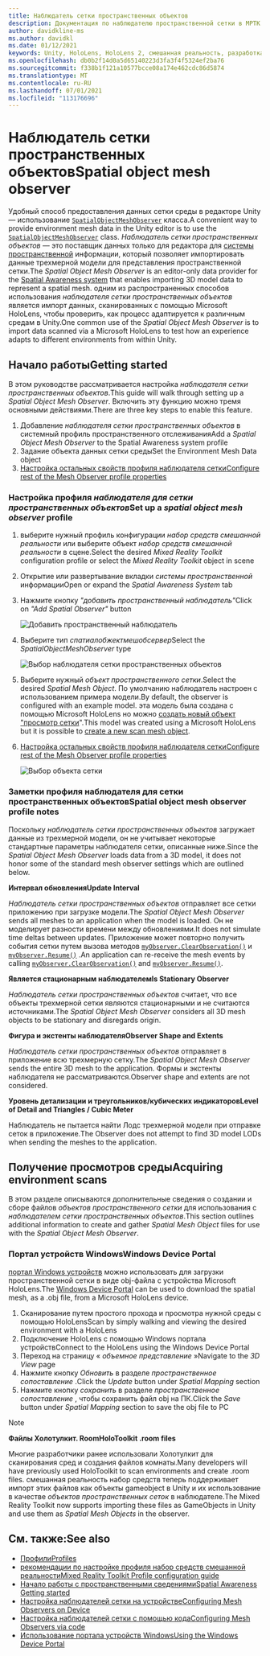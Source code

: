 ```yaml
---
title: Наблюдатель сетки пространственных объектов
description: Документация по наблюдателю пространственной сетки в МРТК
author: davidkline-ms
ms.author: davidkl
ms.date: 01/12/2021
keywords: Unity, HoloLens, HoloLens 2, смешанная реальность, разработка, MRTK
ms.openlocfilehash: db0b2f14d0a5d65140223d3fa3f4f5324ef2ba76
ms.sourcegitcommit: f338b1f121a10577bcce08a174e462cdc86d5874
ms.translationtype: MT
ms.contentlocale: ru-RU
ms.lasthandoff: 07/01/2021
ms.locfileid: "113176696"
---
```

# <a name="spatial-object-mesh-observer"></a><span data-ttu-id="beeba-104">Наблюдатель сетки пространственных объектов</span><span class="sxs-lookup"><span data-stu-id="beeba-104">Spatial object mesh observer</span></span>

<span data-ttu-id="beeba-105">Удобный способ предоставления данных сетки среды в редакторе Unity — использование [`SpatialObjectMeshObserver`](xref:Microsoft.MixedReality.Toolkit.SpatialObjectMeshObserver.SpatialObjectMeshObserver) класса.</span><span class="sxs-lookup"><span data-stu-id="beeba-105">A convenient way to provide environment mesh data in the Unity editor is to use the [`SpatialObjectMeshObserver`](xref:Microsoft.MixedReality.Toolkit.SpatialObjectMeshObserver.SpatialObjectMeshObserver) class.</span></span> <span data-ttu-id="beeba-106">*Наблюдатель сетки пространственных объектов* — это поставщик данных только для редактора для [системы пространственной](spatial-awareness-getting-started.md) информации, который позволяет импортировать данные трехмерной модели для представления пространственной сетки.</span><span class="sxs-lookup"><span data-stu-id="beeba-106">The *Spatial Object Mesh Observer* is an editor-only data provider for the [Spatial Awareness system](spatial-awareness-getting-started.md) that enables importing 3D model data to represent a spatial mesh.</span></span> <span data-ttu-id="beeba-107">одним из распространенных способов использования *наблюдателя сетки пространственных объектов* является импорт данных, сканированных с помощью Microsoft HoloLens, чтобы проверить, как процесс адаптируется к различным средам в Unity.</span><span class="sxs-lookup"><span data-stu-id="beeba-107">One common use of the *Spatial Object Mesh Observer* is to import data scanned via a Microsoft HoloLens to test how an experience adapts to different environments from within Unity.</span></span>

## <a name="getting-started"></a><span data-ttu-id="beeba-108">Начало работы</span><span class="sxs-lookup"><span data-stu-id="beeba-108">Getting started</span></span>

<span data-ttu-id="beeba-109">В этом руководстве рассматривается настройка *наблюдателя сетки пространственных объектов*.</span><span class="sxs-lookup"><span data-stu-id="beeba-109">This guide will walk through setting up a *Spatial Object Mesh Observer*.</span></span> <span data-ttu-id="beeba-110">Включить эту функцию можно тремя основными действиями.</span><span class="sxs-lookup"><span data-stu-id="beeba-110">There are three key steps to enable this feature.</span></span>

1. <span data-ttu-id="beeba-111">Добавление *наблюдателя сетки пространственных объектов* в системный профиль пространственного отслеживания</span><span class="sxs-lookup"><span data-stu-id="beeba-111">Add a *Spatial Object Mesh Observer* to the Spatial Awareness system profile</span></span>
1. <span data-ttu-id="beeba-112">Задание объекта данных сетки среды</span><span class="sxs-lookup"><span data-stu-id="beeba-112">Set the Environment Mesh Data object</span></span>
1. [<span data-ttu-id="beeba-113">Настройка остальных свойств профиля наблюдателя сетки</span><span class="sxs-lookup"><span data-stu-id="beeba-113">Configure rest of the Mesh Observer profile properties</span></span>](configuring-spatial-awareness-mesh-observer.md)

### <a name="set-up-a-spatial-object-mesh-observer-profile"></a><span data-ttu-id="beeba-114">Настройка профиля *наблюдателя для сетки пространственных объектов*</span><span class="sxs-lookup"><span data-stu-id="beeba-114">Set up a *spatial object mesh observer* profile</span></span>

1. <span data-ttu-id="beeba-115">выберите нужный профиль конфигурации *набор средств смешанной реальности* или выберите объект *набор средств смешанной реальности* в сцене.</span><span class="sxs-lookup"><span data-stu-id="beeba-115">Select the desired *Mixed Reality Toolkit* configuration profile or select the *Mixed Reality Toolkit* object in scene</span></span>
1. <span data-ttu-id="beeba-116">Открытие или развертывание вкладки *системы пространственной* информации</span><span class="sxs-lookup"><span data-stu-id="beeba-116">Open or expand the *Spatial Awareness System* tab</span></span>
1. <span data-ttu-id="beeba-117">Нажмите кнопку *"добавить пространственный наблюдатель"*</span><span class="sxs-lookup"><span data-stu-id="beeba-117">Click on *"Add Spatial Observer"* button</span></span>

    ![Добавить пространственный наблюдатель](../images/spatial-awareness/AddObserver.png)

1. <span data-ttu-id="beeba-119">Выберите тип *спатиалобжектмешобсервер*</span><span class="sxs-lookup"><span data-stu-id="beeba-119">Select the *SpatialObjectMeshObserver* type</span></span>

    ![Выбор наблюдателя сетки пространственных объектов](../images/spatial-awareness/SelectObjectObserver.png)

1. <span data-ttu-id="beeba-121">Выберите нужный *объект пространственного сетки*.</span><span class="sxs-lookup"><span data-stu-id="beeba-121">Select the desired *Spatial Mesh Object*.</span></span> <span data-ttu-id="beeba-122">По умолчанию наблюдатель настроен с использованием примера модели.</span><span class="sxs-lookup"><span data-stu-id="beeba-122">By default, the observer is configured with an example model.</span></span> <span data-ttu-id="beeba-123">эта модель была создана с помощью Microsoft HoloLens но можно [создать новый объект "просмотр сетки](#acquiring-environment-scans)".</span><span class="sxs-lookup"><span data-stu-id="beeba-123">This model was created using a Microsoft HoloLens but it is possible to [create a new scan mesh object](#acquiring-environment-scans).</span></span>
1. [<span data-ttu-id="beeba-124">Настройка остальных свойств профиля наблюдателя сетки</span><span class="sxs-lookup"><span data-stu-id="beeba-124">Configure rest of the Mesh Observer profile properties</span></span>](configuring-spatial-awareness-mesh-observer.md)

    ![Выбор объекта сетки](../images/spatial-awareness/ObjectObserverProfile.png)

### <a name="spatial-object-mesh-observer-profile-notes"></a><span data-ttu-id="beeba-126">Заметки профиля наблюдателя для сетки пространственных объектов</span><span class="sxs-lookup"><span data-stu-id="beeba-126">Spatial object mesh observer profile notes</span></span>

<span data-ttu-id="beeba-127">Поскольку *наблюдатель сетки пространственных объектов* загружает данные из трехмерной модели, он не учитывает некоторые стандартные параметры наблюдателя сетки, описанные ниже.</span><span class="sxs-lookup"><span data-stu-id="beeba-127">Since the *Spatial Object Mesh Observer* loads data from a 3D model, it does not honor some of the standard mesh observer settings which are outlined below.</span></span>

<span data-ttu-id="beeba-128">**Интервал обновления**</span><span class="sxs-lookup"><span data-stu-id="beeba-128">**Update Interval**</span></span>

<span data-ttu-id="beeba-129">*Наблюдатель сетки пространственных объектов* отправляет все сетки приложению при загрузке модели.</span><span class="sxs-lookup"><span data-stu-id="beeba-129">The  *Spatial Object Mesh Observer* sends all meshes to an application when the model is loaded.</span></span> <span data-ttu-id="beeba-130">Он не моделирует разности времени между обновлениями.</span><span class="sxs-lookup"><span data-stu-id="beeba-130">It does not simulate time deltas between updates.</span></span> <span data-ttu-id="beeba-131">Приложение может повторно получить события сетки путем вызова методов [`myObserver.ClearObservation()`](xref:Microsoft.MixedReality.Toolkit.SpatialAwareness.IMixedRealitySpatialAwarenessObserver.ClearObservations) и [`myObserver.Resume()`](xref:Microsoft.MixedReality.Toolkit.SpatialAwareness.IMixedRealitySpatialAwarenessObserver.Resume) .</span><span class="sxs-lookup"><span data-stu-id="beeba-131">An application can re-receive the mesh events by calling [`myObserver.ClearObservation()`](xref:Microsoft.MixedReality.Toolkit.SpatialAwareness.IMixedRealitySpatialAwarenessObserver.ClearObservations) and [`myObserver.Resume()`](xref:Microsoft.MixedReality.Toolkit.SpatialAwareness.IMixedRealitySpatialAwarenessObserver.Resume).</span></span>

<span data-ttu-id="beeba-132">**Является стационарным наблюдателем**</span><span class="sxs-lookup"><span data-stu-id="beeba-132">**Is Stationary Observer**</span></span>

<span data-ttu-id="beeba-133">*Наблюдатель сетки пространственных объектов* считает, что все объекты трехмерной сетки являются стационарными и не считаются источниками.</span><span class="sxs-lookup"><span data-stu-id="beeba-133">The *Spatial Object Mesh Observer* considers all 3D mesh objects to be stationary and disregards origin.</span></span>

<span data-ttu-id="beeba-134">**Фигура и экстенты наблюдателя**</span><span class="sxs-lookup"><span data-stu-id="beeba-134">**Observer Shape and Extents**</span></span>

<span data-ttu-id="beeba-135">*Наблюдатель сетки пространственных объектов* отправляет в приложение всю трехмерную сетку.</span><span class="sxs-lookup"><span data-stu-id="beeba-135">The  *Spatial Object Mesh Observer* sends the entire 3D mesh to the application.</span></span> <span data-ttu-id="beeba-136">Формы и экстенты наблюдателя не рассматриваются.</span><span class="sxs-lookup"><span data-stu-id="beeba-136">Observer shape and extents are not considered.</span></span>

<span data-ttu-id="beeba-137">**Уровень детализации и треугольников/кубических индикаторов**</span><span class="sxs-lookup"><span data-stu-id="beeba-137">**Level of Detail and Triangles / Cubic Meter**</span></span>

<span data-ttu-id="beeba-138">Наблюдатель не пытается найти Лодс трехмерной модели при отправке сеток в приложение.</span><span class="sxs-lookup"><span data-stu-id="beeba-138">The Observer does not attempt to find 3D model LODs when sending the meshes to the application.</span></span>

## <a name="acquiring-environment-scans"></a><span data-ttu-id="beeba-139">Получение просмотров среды</span><span class="sxs-lookup"><span data-stu-id="beeba-139">Acquiring environment scans</span></span>

<span data-ttu-id="beeba-140">В этом разделе описываются дополнительные сведения о создании и сборе файлов *объектов пространственного сетки* для использования с *наблюдателем сетки пространственных объектов*.</span><span class="sxs-lookup"><span data-stu-id="beeba-140">This section outlines additional information to create and gather *Spatial Mesh Object* files for use with the *Spatial Object Mesh Observer*.</span></span>

### <a name="windows-device-portal"></a><span data-ttu-id="beeba-141">Портал устройств Windows</span><span class="sxs-lookup"><span data-stu-id="beeba-141">Windows Device Portal</span></span>

<span data-ttu-id="beeba-142">[портал Windows устройств](/windows/mixed-reality/using-the-windows-device-portal) можно использовать для загрузки пространственной сетки в виде obj-файла с устройства Microsoft HoloLens.</span><span class="sxs-lookup"><span data-stu-id="beeba-142">The [Windows Device Portal](/windows/mixed-reality/using-the-windows-device-portal) can be used to download the spatial mesh, as a .obj file, from a Microsoft HoloLens device.</span></span>

1. <span data-ttu-id="beeba-143">Сканирование путем простого прохода и просмотра нужной среды с помощью HoloLens</span><span class="sxs-lookup"><span data-stu-id="beeba-143">Scan by simply walking and viewing the desired environment with a HoloLens</span></span>
1. <span data-ttu-id="beeba-144">Подключение HoloLens с помощью Windows портала устройств</span><span class="sxs-lookup"><span data-stu-id="beeba-144">Connect to the HoloLens using the Windows Device Portal</span></span>
1. <span data-ttu-id="beeba-145">Переход на страницу « *объемное представление* »</span><span class="sxs-lookup"><span data-stu-id="beeba-145">Navigate to the *3D View* page</span></span>
1. <span data-ttu-id="beeba-146">Нажмите кнопку *Обновить* в разделе *пространственное сопоставление* .</span><span class="sxs-lookup"><span data-stu-id="beeba-146">Click the *Update* button under *Spatial Mapping* section</span></span>
1. <span data-ttu-id="beeba-147">Нажмите кнопку *сохранить* в разделе *пространственное сопоставление* , чтобы сохранить файл obj на ПК.</span><span class="sxs-lookup"><span data-stu-id="beeba-147">Click the *Save* button under *Spatial Mapping* section to save the obj file to PC</span></span>

> [!NOTE]
> <span data-ttu-id="beeba-148">**Файлы Холотулкит. Room**</span><span class="sxs-lookup"><span data-stu-id="beeba-148">**HoloToolkit .room files**</span></span>
>
> <span data-ttu-id="beeba-149">Многие разработчики ранее использовали Холотулкит для сканирования сред и создания файлов комнаты.</span><span class="sxs-lookup"><span data-stu-id="beeba-149">Many developers will have previously used HoloToolkit to scan environments and create .room files.</span></span> <span data-ttu-id="beeba-150">смешанная реальность набор средств теперь поддерживает импорт этих файлов как объекты gameobject в Unity и их использование в качестве *объектов пространственных сеток* в наблюдателе.</span><span class="sxs-lookup"><span data-stu-id="beeba-150">The Mixed Reality Toolkit now supports importing these files as GameObjects in Unity and use them as *Spatial Mesh Objects* in the observer.</span></span>

## <a name="see-also"></a><span data-ttu-id="beeba-151">См. также:</span><span class="sxs-lookup"><span data-stu-id="beeba-151">See also</span></span>

- [<span data-ttu-id="beeba-152">Профили</span><span class="sxs-lookup"><span data-stu-id="beeba-152">Profiles</span></span>](../profiles/profiles.md)
- [<span data-ttu-id="beeba-153">рекомендации по настройке профиля набор средств смешанной реальности</span><span class="sxs-lookup"><span data-stu-id="beeba-153">Mixed Reality Toolkit Profile configuration guide</span></span>](../../configuration/mixed-reality-configuration-guide.md)
- [<span data-ttu-id="beeba-154">Начало работы с пространственными сведениями</span><span class="sxs-lookup"><span data-stu-id="beeba-154">Spatial Awareness Getting started</span></span>](spatial-awareness-getting-started.md)
- [<span data-ttu-id="beeba-155">Настройка наблюдателей сетки на устройстве</span><span class="sxs-lookup"><span data-stu-id="beeba-155">Configuring Mesh Observers on Device</span></span>](configuring-spatial-awareness-mesh-observer.md)
- [<span data-ttu-id="beeba-156">Настройка наблюдателей сетки с помощью кода</span><span class="sxs-lookup"><span data-stu-id="beeba-156">Configuring Mesh Observers via code</span></span>](usage-guide.md)
- [<span data-ttu-id="beeba-157">Использование портала устройств Windows</span><span class="sxs-lookup"><span data-stu-id="beeba-157">Using the Windows Device Portal</span></span>](/windows/mixed-reality/using-the-windows-device-portal)
